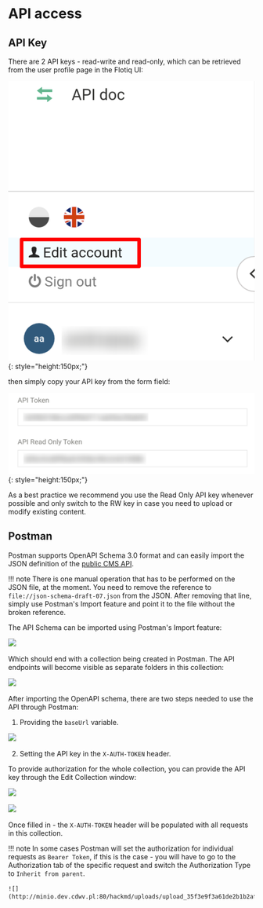 # API access

## API Key
There are 2 API keys - read-write and read-only, which can be retrieved from the user profile page in the Flotiq UI:

![](images/user-profile.png){: style="height:150px;"}

then simply copy your API key from the form field:

![](images/api-keys.png){: style="height:150px;"}

As a best practice we recommend you use the Read Only API key whenever possible and only switch to the RW key in case you need to upload or modify existing content.

## Postman

Postman supports OpenAPI Schema 3.0 format and can easily import the JSON definition of the [public CMS API](https://new-cms-staging.api.dev.cdwv.pl/api/v1/internal/open-api-schema.json). 

!!! note 
    There is one manual operation that has to be performed on the JSON file, at the moment. You need to remove the reference to ``file://json-schema-draft-07.json`` from the JSON. After removing that line, simply use Postman's Import feature and point it to the file without the broken reference.

The API Schema can be imported using Postman's Import feature:

![](http://minio.dev.cdwv.pl:80/hackmd/uploads/upload_8ee650fa5f7c5dd765147319d98591c6.png)

Which should end with a collection being created in Postman. The API endpoints will become visible as separate folders in this collection:

![](http://minio.dev.cdwv.pl:80/hackmd/uploads/upload_51c7b136eb43b0f6bbaec162223028ac.png)

After importing the OpenAPI schema, there are two steps needed to use the API through Postman:

1. Providing the ``baseUrl`` variable.

![](http://minio.dev.cdwv.pl:80/hackmd/uploads/upload_547776fc7ed6e9e255d9b20a66289227.png)

2. Setting the API key in the ``X-AUTH-TOKEN`` header.

To provide authorization for the whole collection, you can provide the API key through the Edit Collection window:

![](http://minio.dev.cdwv.pl:80/hackmd/uploads/upload_9f6cdc21cfb012b421c8368a3bb26a7f.png)

![](http://minio.dev.cdwv.pl:80/hackmd/uploads/upload_57e8d2a319533e428ec60e15ed1ccf35.png)

Once filled in - the ``X-AUTH-TOKEN`` header will be populated with all requests in this collection.

!!! note
    In some cases Postman will set the authorization for individual requests as ``Bearer Token``, if this is the case - you will have to go to the Authorization tab of the specific request and switch the Authorization Type to ``Inherit from parent``.
    
    ![](http://minio.dev.cdwv.pl:80/hackmd/uploads/upload_35f3e9f3a61de2b1b2af19d61e0a54a6.png)
